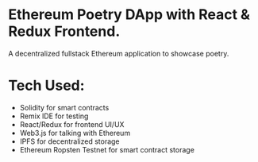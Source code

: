 # Ethereum Poetry DApp with React & Redux Frontend.

A decentralized fullstack Ethereum application to showcase poetry.

# Tech Used:

- Solidity for smart contracts
- Remix IDE for testing
- React/Redux for frontend UI/UX
- Web3.js for talking with Ethereum
- IPFS for decentralized storage
- Ethereum Ropsten Testnet for smart contract storage

